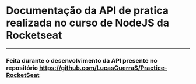 # Documentação da API de pratica realizada no curso de NodeJS da Rocketseat

---

### Feita durante o desenvolvimento da API presente no repositório https://github.com/LucasGuerraS/Practice-RocketSeat

